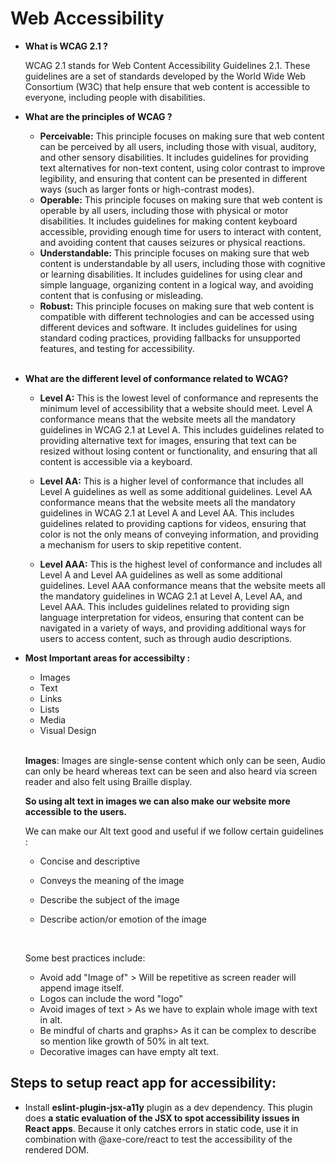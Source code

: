 # Web Accessibility

- **What is WCAG 2.1 ?**

    WCAG 2.1 stands for Web Content Accessibility Guidelines 2.1. These guidelines are a set of standards developed by the World Wide Web Consortium (W3C) that help ensure that web content is accessible to everyone, including people with disabilities.

 - **What are the principles of WCAG ?**

    - **Perceivable:** This principle focuses on making sure that web content can be perceived by all users, including those with visual, auditory, and other sensory disabilities. It includes guidelines for providing text alternatives for non-text content, using color contrast to improve legibility, and ensuring that content can be presented in different ways (such as larger fonts or high-contrast modes).
    - **Operable:** This principle focuses on making sure that web content is operable by all users, including those with physical or motor disabilities. It includes guidelines for making content keyboard accessible, providing enough time for users to interact with content, and avoiding content that causes seizures or physical reactions.
    - **Understandable:** This principle focuses on making sure that web content is understandable by all users, including those with cognitive or learning disabilities. It includes guidelines for using clear and simple language, organizing content in a logical way, and avoiding content that is confusing or misleading.
    - **Robust:** This principle focuses on making sure that web content is compatible with different technologies and can be accessed using different devices and software. It includes guidelines for using standard coding practices, providing fallbacks for unsupported features, and testing for accessibility.
<br><br>

- **What are the different level of conformance related to WCAG?** 
    - **Level A:** This is the lowest level of conformance and represents the minimum level of accessibility that a website should meet. Level A conformance means that the website meets all the mandatory guidelines in WCAG 2.1 at Level A. This includes guidelines related to providing alternative text for images, ensuring that text can be resized without losing content or functionality, and ensuring that all content is accessible via a keyboard.

    - **Level AA:** This is a higher level of conformance that includes all Level A guidelines as well as some additional guidelines. Level AA conformance means that the website meets all the mandatory guidelines in WCAG 2.1 at Level A and Level AA. This includes guidelines related to providing captions for videos, ensuring that color is not the only means of conveying information, and providing a mechanism for users to skip repetitive content.

    - **Level AAA:** This is the highest level of conformance and includes all Level A and Level AA guidelines as well as some additional guidelines. Level AAA conformance means that the website meets all the mandatory guidelines in WCAG 2.1 at Level A, Level AA, and Level AAA. This includes guidelines related to providing sign language interpretation for videos, ensuring that content can be navigated in a variety of ways, and providing additional ways for users to access content, such as through audio descriptions.

-   **Most Important areas for accessibilty :**

    - Images
    - Text
    - Links
    - Lists
    - Media
    - Visual Design
    <br><br>

    **Images**: Images are single-sense content which only can be seen, Audio can only be heard whereas text can be seen and also heard via screen reader and also felt using Braille display.

    **So using alt text in images we can also make our website more accessible to the users.**

    We can make our Alt text good and useful if we follow certain guidelines :
    - Concise and descriptive
    - Conveys the meaning of the image
    - Describe the subject of the image
    - Describe action/or emotion of the image

        <br>
     Some best practices include:
      - Avoid add "Image of" > Will be repetitive as screen reader will append image itself.
      - Logos can include the word "logo"
      - Avoid images of text > As we have to explain whole image with text in alt.
      - Be mindful of charts and graphs> As it can be complex to describe so mention like growth of 50% in alt text.
      - Decorative images can have empty alt text. 


## Steps to setup react app for accessibility:

- Install **eslint-plugin-jsx-a11y** plugin as a dev dependency. This plugin does **a static evaluation of the JSX to spot accessibility issues in React apps**. Because it only catches errors in static code, use it in combination with @axe-core/react to test the accessibility of the rendered DOM.


          
       